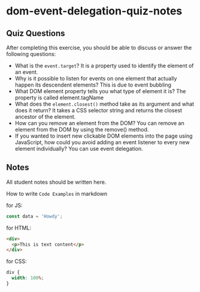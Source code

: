 # dom-event-delegation-quiz-notes

## Quiz Questions

After completing this exercise, you should be able to discuss or answer the following questions:

- What is the `event.target`?
  It is a property used to identify the element of an event.
- Why is it possible to listen for events on one element that actually happen its descendent elements?
  This is due to event bubbling
- What DOM element property tells you what type of element it is?
  The property is called element.tagName
- What does the `element.closest()` method take as its argument and what does it return?
  It takes a CSS selector string and returns the closest ancestor of the element.
- How can you remove an element from the DOM?
  You can remove an element from the DOM by using the remove() method.
- If you wanted to insert new clickable DOM elements into the page using JavaScript, how could you avoid adding an event listener to every new element individually?
  You can use event delegation.

## Notes

All student notes should be written here.

How to write `Code Examples` in markdown

for JS:

```javascript
const data = 'Howdy';
```

for HTML:

```html
<div>
  <p>This is text content</p>
</div>
```

for CSS:

```css
div {
  width: 100%;
}
```
